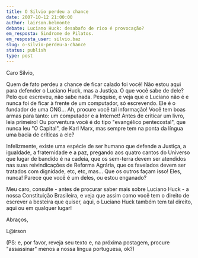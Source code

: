 ```yaml
---
title: O Silvio perdeu a chance
date: 2007-10-12 21:00:00
author: lairson.belmonte
debate: Luciano Huck: desabafo de rico é provocação?
em_resposta: Sindrome de Pilatos.
em_resposta_user: silvio.baz
slug: o-silvio-perdeu-a-chance
status: publish 
type: post
---
```


Caro Silvio,  

Quem de fato perdeu a chance de ficar calado foi você! Não estou aqui para defender o Luciano Huck, mas a Justiça. O que você sabe de dele? Pelo que escreveu, não sabe nada. Pesquise, e veja que o Luciano não é e nunca foi de ficar à frente de um computador, só escrevendo. Ele é o fundador de uma ONG... Ah, procure você tal informação! Você tem boas armas para tanto: um computador e a Internet! Antes de criticar um livro, leia primeiro! Ou porventura você é do tipo "evangélico pentecostal", que nunca leu "O Capital", de Karl Marx, mas sempre tem na ponta da língua uma bacia de críticas a ele?  

  

Infelizmente, existe uma espécie de ser humano que defende a Justiça, a igualdade, a fraternidade e a paz, pregando aos quatro cantos do Universo que lugar de bandido é na cadeia, que os sem-terra devem ser atendidos nas suas reivindicações de Reforma Agrária, que os favelados devem ser tratados com dignidade, etc, etc, mas... Que os outros façam isso! Eles, nunca! Parece que você é um deles, ou estou enganado?  

  

Meu caro, consulte - antes de procurar saber mais sobre Luciano Huck - a nossa Constituição Brasileira, e veja que assim como você tem o direito de escrever a besteira que quiser, aqui, o Luciano Huck também tem tal direito, aqui ou em qualquer lugar!  

  

Abraços,  

L@irson  

(PS: e, por favor, reveja seu texto e, na próxima postagem, procure "assassinar" menos a nossa língua portuguesa, ok?)
